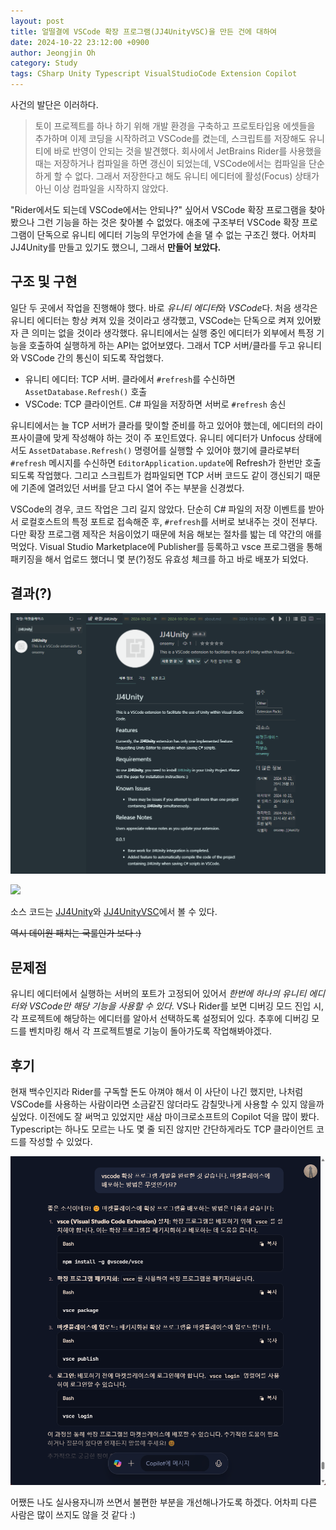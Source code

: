 ```yaml
---
layout: post
title: 얼떨결에 VSCode 확장 프로그램(JJ4UnityVSC)을 만든 건에 대하여
date: 2024-10-22 23:12:00 +0900
author: Jeongjin Oh
category: Study
tags: CSharp Unity Typescript VisualStudioCode Extension Copilot
---
```


사건의 발단은 이러하다.

> 토이 프로젝트를 하나 하기 위해 개발 환경을 구축하고 프로토타입용 에셋들을 추가하며 이제 코딩을 시작하려고 VSCode를 켰는데, 스크립트를 저장해도 유니티에 바로 반영이 안되는 것을 발견했다. 회사에서 JetBrains Rider를 사용했을 때는 저장하거나 컴파일을 하면 갱신이 되었는데, VSCode에서는 컴파일을 단순하게 할 수 없다. 그래서 저장한다고 해도 유니티 에디터에 활성(Focus) 상태가 아닌 이상 컴파일을 시작하지 않았다.

"Rider에서도 되는데 VSCode에서는 안되나?" 싶어서 VSCode 확장 프로그램을 찾아봤으나 그런 기능을 하는 것은 찾아볼 수 없었다. 애초에 구조부터 VSCode 확장 프로그램이 단독으로 유니티 에디터 기능의 무언가에 손을 댈 수 없는 구조긴 했다. 어차피 JJ4Unity를 만들고 있기도 했으니, 그래서 **만들어 보았다.**

## 구조 및 구현

일단 두 곳에서 작업을 진행해야 했다. 바로 *유니티 에디터*와 *VSCode*다. 처음 생각은 유니티 에디터는 항상 켜져 있을 것이라고 생각했고, VSCode는 단독으로 켜져 있어봤자 큰 의미는 없을 것이라 생각했다. 유니티에서는 실행 중인 에디터가 외부에서 특정 기능을 호출하여 실행하게 하는 API는 없어보였다. 그래서 TCP 서버/클라를 두고 유니티와 VSCode 간의 통신이 되도록 작업했다.

- 유니티 에디터: TCP 서버. 클라에서 `#refresh`를 수신하면 `AssetDatabase.Refresh()` 호출
- VSCode: TCP 클라이언트. C# 파일을 저장하면 서버로 `#refresh` 송신

유니티에서는 늘 TCP 서버가 클라를 맞이할 준비를 하고 있어야 했는데, 에디터의 라이프사이클에 맞게 작성해야 하는 것이 주 포인트였다. 유니티 에디터가 Unfocus 상태에서도 `AssetDatabase.Refresh()` 명령어를 실행할 수 있어야 했기에 클라로부터 `#refresh` 메시지를 수신하면 `EditorApplication.update`에 Refresh가 한번만 호출되도록 작업했다. 그리고 스크립트가 컴파일되면 TCP 서버 코드도 같이 갱신되기 때문에 기존에 열려있던 서버를 닫고 다시 열어 주는 부분을 신경썼다.

VSCode의 경우, 코드 작업은 그리 길지 않았다. 단순히 C# 파일의 저장 이벤트를 받아서 로컬호스트의 특정 포트로 접속해준 후, `#refresh`를 서버로 보내주는 것이 전부다. 다만 확장 프로그램 제작은 처음이었기 때문에 처음 해보는 절차를 밟는 데 약간의 애를 먹었다. Visual Studio Marketplace에 Publisher를 등록하고 vsce 프로그램을 통해 패키징을 해서 업로드 했더니 몇 분(?)정도 유효성 체크를 하고 바로 배포가 되었다.

## 결과(?)

![](/images/2024-10-22-Review-About-VSC-Extension/2024-10-23-00-01-48.png)

![](/images/2024-10-22-Review-About-VSC-Extension/1.gif)

소스 코드는 [JJ4Unity](https://github.com/onsemy/JJ4Unity)와 [JJ4UnityVSC](https://github.com/onsemy/JJ4UnityVSC)에서 볼 수 있다.

~~역시 데이원 패치는 국룰인가 보다 :)~~

## 문제점

유니티 에디터에서 실행하는 서버의 포트가 고정되어 있어서 *한번에 하나의 유니티 에디터와 VSCode만 해당 기능을 사용할 수 있다*. VS나 Rider를 보면 디버깅 모드 진입 시, 각 프로젝트에 해당하는 에디터를 알아서 선택하도록 설정되어 있다. 추후에 디버깅 모드를 벤치마킹 해서 각 프로젝트별로 기능이 돌아가도록 작업해봐야겠다.

## 후기

현재 백수인지라 Rider를 구독할 돈도 아껴야 해서 이 사단이 나긴 했지만, 나처럼 VSCode를 사용하는 사람이라면 소금같진 않더라도 감칠맛나게 사용할 수 있지 않을까 싶었다. 이전에도 잘 써먹고 있었지만 새삼 마이크로소프트의 Copilot 덕을 많이 봤다. Typescript는 하나도 모르는 나도 몇 줄 되진 않지만 간단하게라도 TCP 클라이언트 코드를 작성할 수 있었다.

![](/images/2024-10-22-Review-About-VSC-Extension/2024-10-23-00-05-35.png)

어쨌든 나도 실사용자니까 쓰면서 불편한 부분을 개선해나가도록 하겠다. 어차피 다른 사람은 많이 쓰지도 않을 것 같다 :)
